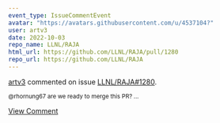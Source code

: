 ```yaml
---
event_type: IssueCommentEvent
avatar: "https://avatars.githubusercontent.com/u/4537104?"
user: artv3
date: 2022-10-03
repo_name: LLNL/RAJA
html_url: https://github.com/LLNL/RAJA/pull/1280
repo_url: https://github.com/LLNL/RAJA
---
```


<a href='https://github.com/artv3' target='_blank'>artv3</a> commented on issue <a href='https://github.com/LLNL/RAJA/pull/1280' target='_blank'>LLNL/RAJA#1280</a>.

<small>@rhornung67 are we ready to merge this PR?...</small>

<a href='https://github.com/LLNL/RAJA/pull/1280' target='_blank'>View Comment</a>
